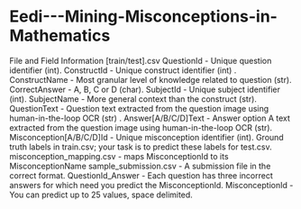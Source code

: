 # Eedi---Mining-Misconceptions-in-Mathematics

File and Field Information
[train/test].csv
QuestionId - Unique question identifier (int).
ConstructId - Unique construct identifier (int) .
ConstructName - Most granular level of knowledge related to question (str).
CorrectAnswer - A, B, C or D (char).
SubjectId - Unique subject identifier (int).
SubjectName - More general context than the construct (str).
QuestionText - Question text extracted from the question image using human-in-the-loop OCR (str) .
Answer[A/B/C/D]Text - Answer option A text extracted from the question image using human-in-the-loop OCR (str).
Misconception[A/B/C/D]Id - Unique misconception identifier (int). Ground truth labels in train.csv; your task is to predict these labels for test.csv.
misconception_mapping.csv - maps MisconceptionId to its MisconceptionName
sample_submission.csv - A submission file in the correct format.
QuestionId_Answer - Each question has three incorrect answers for which need you predict the MisconceptionId.
MisconceptionId - You can predict up to 25 values, space delimited.

